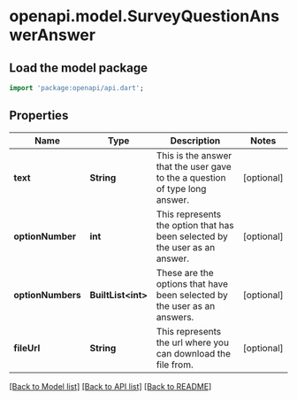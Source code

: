 # openapi.model.SurveyQuestionAnswerAnswer

## Load the model package
```dart
import 'package:openapi/api.dart';
```

## Properties
Name | Type | Description | Notes
------------ | ------------- | ------------- | -------------
**text** | **String** | This is the answer that the user gave to the a question of type long answer. | [optional] 
**optionNumber** | **int** | This represents the option that has been selected by the user as an answer. | [optional] 
**optionNumbers** | **BuiltList&lt;int&gt;** | These are the options that have been selected by the user as an answers. | [optional] 
**fileUrl** | **String** | This represents the url where you can download the file from. | [optional] 

[[Back to Model list]](../README.md#documentation-for-models) [[Back to API list]](../README.md#documentation-for-api-endpoints) [[Back to README]](../README.md)


